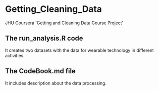 # Getting_Cleaning_Data
JHU Coursera 'Getting and Cleaning Data Course Project'

## The run_analysis.R code
It creates two datasets with the data for wearable technology in different
activities.

## The CodeBook.md file
It includes description about the data processing.